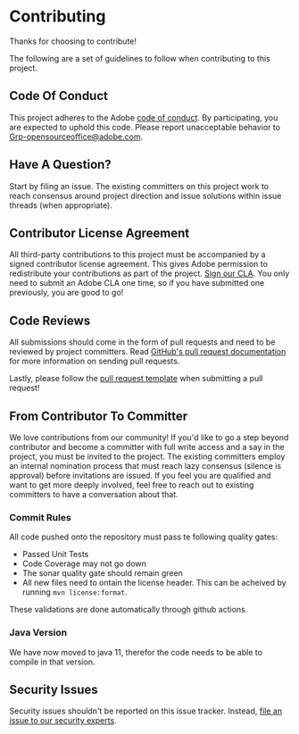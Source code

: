 # Contributing

Thanks for choosing to contribute!

The following are a set of guidelines to follow when contributing to this project.

## Code Of Conduct

This project adheres to the Adobe [code of conduct](./CODE_OF_CONDUCT.md). By participating,
you are expected to uphold this code. Please report unacceptable behavior to
[Grp-opensourceoffice@adobe.com](mailto:Grp-opensourceoffice@adobe.com).

## Have A Question?

Start by filing an issue. The existing committers on this project work to reach
consensus around project direction and issue solutions within issue threads
(when appropriate).

## Contributor License Agreement

All third-party contributions to this project must be accompanied by a signed contributor
license agreement. This gives Adobe permission to redistribute your contributions
as part of the project. [Sign our CLA](https://opensource.adobe.com/cla.html). You
only need to submit an Adobe CLA one time, so if you have submitted one previously,
you are good to go!

## Code Reviews

All submissions should come in the form of pull requests and need to be reviewed
by project committers. Read [GitHub's pull request documentation](https://help.github.com/articles/about-pull-requests/)
for more information on sending pull requests.

Lastly, please follow the [pull request template](PULL_REQUEST_TEMPLATE.md) when
submitting a pull request!

## From Contributor To Committer

We love contributions from our community! If you'd like to go a step beyond contributor
and become a committer with full write access and a say in the project, you must
be invited to the project. The existing committers employ an internal nomination
process that must reach lazy consensus (silence is approval) before invitations
are issued. If you feel you are qualified and want to get more deeply involved,
feel free to reach out to existing committers to have a conversation about that.

### Commit Rules
All code pushed onto the repository must pass te following quality gates:
* Passed Unit Tests
* Code Coverage may not go down
* The sonar quality gate should remain green
* All new files need to ontain the license header. This can be acheived by running `mvn license:format`.

These validations are done automatically through github actions.

### Java Version
We have now moved to java 11, therefor the code needs to be able to compile in that version.

## Security Issues

Security issues shouldn't be reported on this issue tracker. Instead, [file an issue to our security experts](https://helpx.adobe.com/security/alertus.html).
